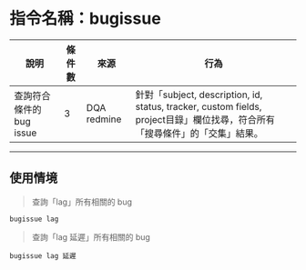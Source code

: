 # 指令名稱：bugissue

| 說明 | 條件數 | 來源 | 行為 |
| --- | --- | --- | --- |
| 查詢符合條件的bug issue | 3 | DQA redmine | 針對「subject, description, id, status, tracker, custom fields, project目錄」欄位找尋，符合所有「搜尋條件」的「交集」結果。 |

---

## 使用情境

> 查詢「lag」所有相關的 bug

```
bugissue lag
```

> 查詢「lag 延遲」所有相關的 bug

```
bugissue lag 延遲
```




